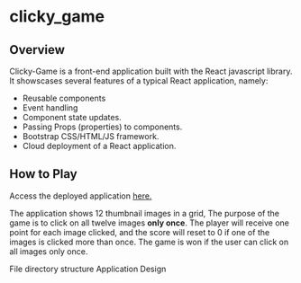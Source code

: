 # clicky_game

## Overview
Clicky-Game is a front-end application built with the React javascript library.  It showscases several features of a typical React application, namely:

 - Reusable components
 - Event handling
 - Component state updates. 
 - Passing Props (properties) to components.
 - Bootstrap CSS/HTML/JS framework.
 - Cloud deployment of a React application. 
 

## How to Play
Access the deployed application [here.](https://j0serobles.github.io/clicky_game/)

The application shows 12 thumbnail images in a grid,   The purpose of the game is to click on all twelve images **only once**.  The player will receive one point for each image clicked, and the score will reset to 0 if one of the images is clicked more than once.  The game is won if the user can click on all images only once. 


File directory structure
Application Design


<!--stackedit_data:
eyJoaXN0b3J5IjpbNDAzNzExOTczXX0=
-->
